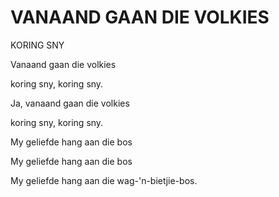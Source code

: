 # VANAAND GAAN DIE VOLKIES

KORING SNY


Vanaand gaan die volkies

koring sny, koring sny.

Ja, vanaand gaan die volkies

koring sny, koring sny.

My geliefde hang aan die bos

My geliefde hang aan die bos

My geliefde hang aan die wag-'n-bietjie-bos.

